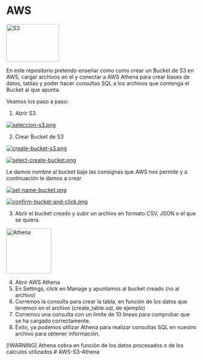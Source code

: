 # AWS 

<img src="https://i.postimg.cc/j53mg647/s3-image.png" alt="S3" width="140" height="100" />

En este repositorio pretendo enseñar como como crear un Bucket de S3 en AWS, cargar archivos en el y conectar a AWS Athena para crear bases de datos, tablas y poder hacer consultas SQL a los archivos que contenga el Bucket al que apunta.

Veamos los paso a paso:

1) Abrir S3

[![seleccion-s3.png](https://i.postimg.cc/jSnQVHQb/seleccion-s3.png)](https://postimg.cc/DSFbLbMj)

2) Crear Bucket de S3

[![create-bucket-s3.png](https://i.postimg.cc/HWQP7CfM/create-bucket-s3.png)](https://postimg.cc/Wt17Qxpp)

[![select-create-bucket.png](https://i.postimg.cc/GmpMNT9P/select-create-bucket.png)](https://postimg.cc/svt9GXY1)

Le damos nombre al bucket bajo las consignas que AWS nos permite y a continuación le damos a crear

[![set-name-bucket.png](https://i.postimg.cc/Fz9bLwLb/set-name-bucket.png)](https://postimg.cc/ph6nNGky)

[![confirm-bucket-and-click.png](https://i.postimg.cc/52HBLB6r/confirm-bucket-and-click.png)](https://postimg.cc/5XVQMF55)

3) Abrir el bucket creado y subir un archivo en formato CSV, JSON o el que se quiera.


<img src="https://i.postimg.cc/2yJGv2F0/amazon-athena-image.png" alt="Athena" width="120" height="120" />

4) Abrir AWS Athena
5) En Settings, click en Manage y apuntamos al bucket creado (no al archivo)
6) Corremos la consulta para crear la tabla, en función de los datos que tenemos en el archivo (create_table.sql, de ejemplo)
7) Corremos una consulta con un limite de 10 líneas para comprobar que se ha cargado correctamente.
8) Éxito, ya podemos utilizar Athena para realizar consultas SQL en nuestro archivo para obtener información.


[!WARNING]
Athena cobra en función de los datos procesados o de los cálculos utilizados.# AWS-S3-Athena
